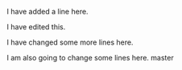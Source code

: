 I have added a line here.

I have edited this.



I have changed some more lines here.

I am also going to change some lines here.
 master
